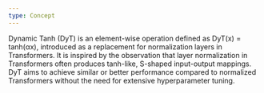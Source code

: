 ```yaml
---
type: Concept
---
```


Dynamic Tanh (DyT) is an element-wise operation defined as DyT(x) = tanh(αx), introduced as a replacement for normalization layers in Transformers. It is inspired by the observation that layer normalization in Transformers often produces tanh-like, S-shaped input-output mappings. DyT aims to achieve similar or better performance compared to normalized Transformers without the need for extensive hyperparameter tuning.